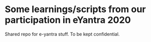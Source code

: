 # Some learnings/scripts from our participation in eYantra 2020
Shared repo for e-yantra stuff. To be kept confidential.

